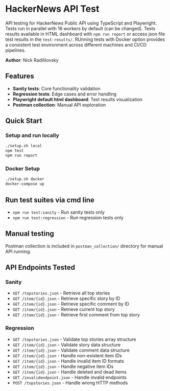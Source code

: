 # HackerNews API Test

API testing for HackerNews Public API using TypeScript and Playwright. Tests run in parallel with 16 workers by default (can be changed). Tests results available in HTML dashboard with `npm run report` or access json file test results in the `test-results/`. RUnning tests with Docker option provides a consistent test environment across different machines and CI/CD pipelines.

**Author**: Nick Radililovsky

## Features

- **Sanity tests**: Core functionality validation
- **Regression tests**: Edge cases and error handling
- **Playwright default html dashboard**: Test results visualization
- **Postman collection**: Manual API exploration

## Quick Start

### Setup and run locally
```bash
./setup.sh local
npm test
npm run report
```

### Docker Setup

```bash
./setup.sh docker
docker-compose up
```

## Run test suites via cmd line

- `npm run test:sanity` - Run sanity tests only
- `npm run test:regression` - Run regression tests only

## Manual testing

Postman collection is included in `postman_collection/` directory for manual API running. 

## API Endpoints Tested

### Sanity
- `GET /topstories.json` - Retrieve all top stories
- `GET /item/{id}.json` - Retrieve specific story by ID
- `GET /item/{id}.json` - Retrieve specific comment by ID
- `GET /item/{id}.json` - Retrieve current top story
- `GET /item/{id}.json` - Retrieve first comment from top story

### Regression
- `GET /topstories.json` - Validate top stories array structure
- `GET /item/{id}.json` - Validate story data structure
- `GET /item/{id}.json` - Validate comment data structure
- `GET /item/{id}.json` - Handle non-existent item IDs
- `GET /item/{id}.json` - Handle invalid item ID formats
- `GET /item/{id}.json` - Handle negative item IDs
- `GET /item/{id}.json` - Handle deleted and dead items
- `GET /invalidendpoint.json` - Handle invalid endpoints
- `POST /topstories.json` - Handle wrong HTTP methods